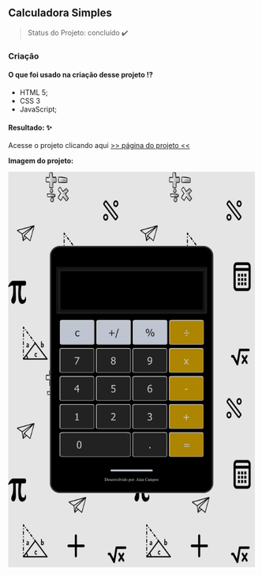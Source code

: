 ## Calculadora Simples

> Status do Projeto: concluído :heavy_check_mark:



### Criação  ###
#### O que foi usado na criação desse projeto !? ####
- HTML 5;
- CSS 3
- JavaScript;


#### Resultado: ✨ 

Acesse  o projeto clicando aqui [>> página do projeto <<]()

**Imagem do projeto:**
<div>
  <img src="/assets/img/imagem-projeto.png" alt="imagem do projeto" width=500px/>  
</div>

